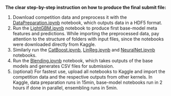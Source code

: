 **The clear step-by-step instruction on how to produce the final submit file:**
1. Download competition data and preprocess it with the [DataPreparation.ipynb](https://github.com/polakowo/mymlprojects/blob/master/sales-prediction/DataPreparation.ipynb) notebook, which outputs data in a HDF5 format.
2. Run the [LightGBM.ipynb](https://github.com/polakowo/mymlprojects/blob/master/sales-prediction/LightGBM.ipynb) notebook to produce first base-model meta features and predictions. While importing the preprocessed data, pay attention to the structure of folders with input files, since the notebooks were downloaded directly from Kaggle. 
3. Similarly run the [CatBoost.ipynb](https://github.com/polakowo/mymlprojects/blob/master/sales-prediction/CatBoost.ipynb), [LinReg.ipynb](https://github.com/polakowo/mymlprojects/blob/master/sales-prediction/LinReg.ipynb) and [NeuralNet.ipynb](https://github.com/polakowo/mymlprojects/blob/master/sales-prediction/NeuralNet.ipynb) notebooks.
4. Run the [Blending.ipynb](https://github.com/polakowo/mymlprojects/blob/master/sales-prediction/Blending.ipynb) notebook, which takes outputs of the base models and generates CSV files for submission.
5. (optional) For fastest use, upload all notebooks to Kaggle and import the competition data and the respective outputs from other kernels. In Kaggle, data preparation runs in 15min, base-model notebooks run in 2 hours if done in parallel, ensembling runs in 5min.
